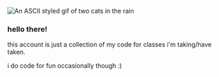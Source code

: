 ![An ASCII styled gif of two cats in the rain](https://media.tenor.com/g-4YpI4yeK4AAAAC/ascii-cats.gif)
<h3>hello there!</h3>
<p>this account is just a collection of my code for classes i'm taking/have taken.</p>
<p>i do code for fun occasionally though :)</p>
